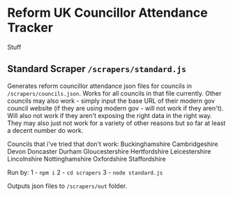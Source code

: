 # Reform UK Councillor Attendance Tracker

Stuff

## Standard Scraper `/scrapers/standard.js`

Generates reform councillor attendance json files for councils in `/scrapers/councils.json`. Works for all councils in that file currently. Other councils may also work - simply input the base URL of their modern gov council website (if they are using modern gov - will not work if they aren't). Will also not work if they aren't exposing the right data in the right way. They may also just not work for a variety of other reasons but so far at least a decent number do work.


Councils that i've tried that don't work:
Buckinghamshire
Cambridgeshire
Devon
Doncaster
Durham
Gloucestershire
Hertfordshire
Leicestershire
Lincolnshire
Nottinghamshire
Oxfordshire
Staffordshire


Run by:
1 - `npm i`
2 - `cd scrapers`
3 - `node standard.js`


Outputs json files to `/scrapers/out` folder.
